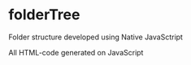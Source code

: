 # folderTree
Folder structure developed using Native JavaSctript

All HTML-code generated on JavaScript
